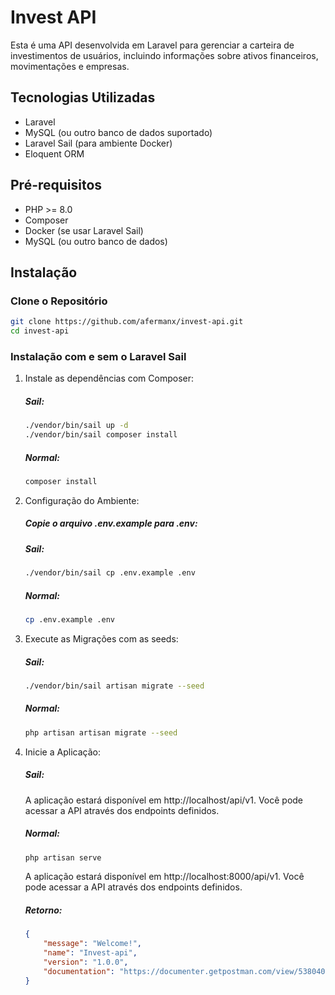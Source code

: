# Invest API

Esta é uma API desenvolvida em Laravel para gerenciar a carteira de investimentos de usuários, incluindo informações sobre ativos financeiros, movimentações e empresas.

## Tecnologias Utilizadas

-   Laravel
-   MySQL (ou outro banco de dados suportado)
-   Laravel Sail (para ambiente Docker)
-   Eloquent ORM

## Pré-requisitos

-   PHP >= 8.0
-   Composer
-   Docker (se usar Laravel Sail)
-   MySQL (ou outro banco de dados)

## Instalação

### Clone o Repositório

```bash
git clone https://github.com/afermanx/invest-api.git
cd invest-api
```
### Instalação com e sem o Laravel Sail

1. Instale as dependências com Composer:

    ##### Sail:

    ```bash
    ./vendor/bin/sail up -d
    ./vendor/bin/sail composer install
    ```

    ##### Normal:

    ```bash
    composer install
    ```

2. Configuração do Ambiente:

    ##### Copie o arquivo .env.example para .env:

    ##### Sail:

    ```bash
    ./vendor/bin/sail cp .env.example .env
    ```

    ##### Normal:

    ```bash
    cp .env.example .env
    ```

3. Execute as Migrações com as seeds:
    ##### Sail:
    ```bash
    ./vendor/bin/sail artisan migrate --seed
    ```
    ##### Normal:
    ```bash
    php artisan artisan migrate --seed
    ```
4. Inicie a Aplicação:

    ##### Sail:

    A aplicação estará disponível em http://localhost/api/v1. Você pode acessar a API através dos endpoints definidos.

    ##### Normal:

    ```bash
    php artisan serve
    ```

    A aplicação estará disponível em http://localhost:8000/api/v1. Você pode acessar a API através dos endpoints definidos.

    ##### Retorno:

    ```json
    {
        "message": "Welcome!",
        "name": "Invest-api",
        "version": "1.0.0",
        "documentation": "https://documenter.getpostman.com/view/5380407/2sAXxY4TyN"
    }
    ```
